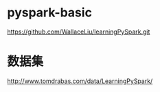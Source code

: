 # pyspark-basic
https://github.com/WallaceLiu/learningPySpark.git


# 数据集
http://www.tomdrabas.com/data/LearningPySpark/

